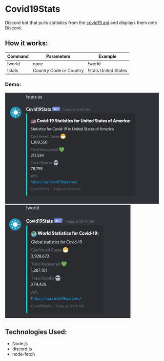 # Covid19Stats

Discord bot that pulls statistics from the [covid19 api](https://covid19api.com/) and displays them onto Discord. 

## How it works:

|Command|Parameters  | Example |
|--|--|--|
| !world |none | !world|
|!stats|Country Code or Country|!stats United States|

### Demo:

![](demo.png)
![](demo2.png)

## Technologies Used:

 - Node.js
 - discord.js
 - node-fetch
